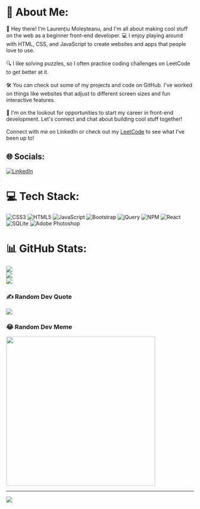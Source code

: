 # 💫 About Me:
👋 Hey there! I'm Laurențiu Moleșteanu, and I'm all about making cool stuff on the web as a beginner front-end developer. 💻 I enjoy playing around with HTML, CSS, and JavaScript to create websites and apps that people love to use.<br><br>🔍 I like solving puzzles, so I often practice coding challenges on LeetCode to get better at it.<br><br>🛠️ You can check out some of my projects and code on GitHub. I've worked on things like websites that adjust to different screen sizes and fun interactive features.<br><br>🚀 I'm on the lookout for opportunities to start my career in front-end development. Let's connect and chat about building cool stuff together!<br><br>Connect with me on LinkedIn or check out my [LeetCode](https://leetcode.com/lawrpunk/) to see what I've been up to!


## 🌐 Socials:
[![LinkedIn](https://img.shields.io/badge/LinkedIn-%230077B5.svg?logo=linkedin&logoColor=white)](https://linkedin.com/in/laurențiu-moleșteanu) 

# 💻 Tech Stack:
![CSS3](https://img.shields.io/badge/css3-%231572B6.svg?style=for-the-badge&logo=css3&logoColor=white) ![HTML5](https://img.shields.io/badge/html5-%23E34F26.svg?style=for-the-badge&logo=html5&logoColor=white) ![JavaScript](https://img.shields.io/badge/javascript-%23323330.svg?style=for-the-badge&logo=javascript&logoColor=%23F7DF1E) ![Bootstrap](https://img.shields.io/badge/bootstrap-%238511FA.svg?style=for-the-badge&logo=bootstrap&logoColor=white) ![jQuery](https://img.shields.io/badge/jquery-%230769AD.svg?style=for-the-badge&logo=jquery&logoColor=white) ![NPM](https://img.shields.io/badge/NPM-%23CB3837.svg?style=for-the-badge&logo=npm&logoColor=white) ![React](https://img.shields.io/badge/react-%2320232a.svg?style=for-the-badge&logo=react&logoColor=%2361DAFB) ![SQLite](https://img.shields.io/badge/sqlite-%2307405e.svg?style=for-the-badge&logo=sqlite&logoColor=white) ![Adobe Photoshop](https://img.shields.io/badge/adobe%20photoshop-%2331A8FF.svg?style=for-the-badge&logo=adobe%20photoshop&logoColor=white)
# 📊 GitHub Stats:
![](https://github-readme-stats.vercel.app/api?username=lawrpunk&theme=tokyonight&hide_border=true&include_all_commits=true&count_private=true)<br/>
![](https://github-readme-streak-stats.herokuapp.com/?user=lawrpunk&theme=tokyonight&hide_border=true)<br/>
![](https://github-readme-stats.vercel.app/api/top-langs/?username=lawrpunk&theme=tokyonight&hide_border=true&include_all_commits=true&count_private=true&layout=compact)

### ✍️ Random Dev Quote
![](https://quotes-github-readme.vercel.app/api?type=horizontal&theme=tokyonight)

### 😂 Random Dev Meme
<img src='https://randommeme-five.vercel.app/' style="height: 400px;"/>

---
[![](https://visitcount.itsvg.in/api?id=lawrpunk&icon=0&color=9)](https://visitcount.itsvg.in)

<!-- Proudly created with GPRM ( https://gprm.itsvg.in ) -->
